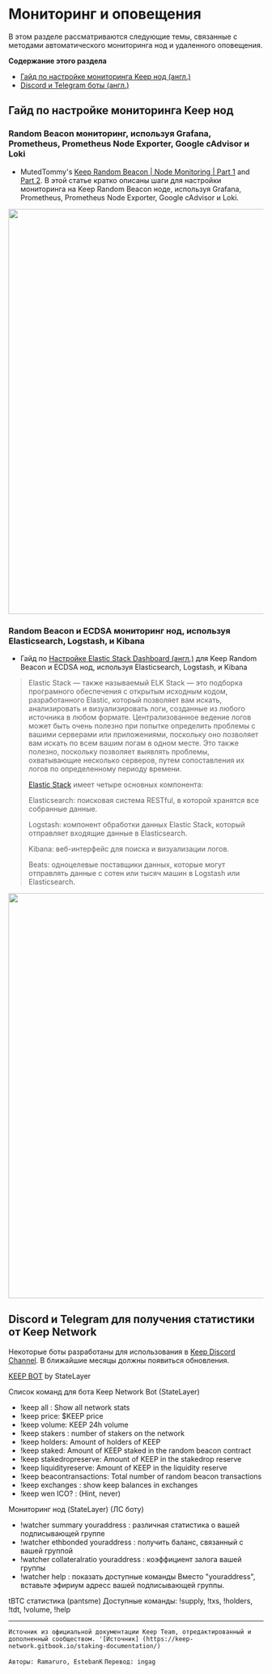 # Мониторинг и оповещения

В этом разделе рассматриваются следующие темы, связанные с методами автоматического мониторинга нод и удаленного оповещения.

**Содержание этого раздела**
- [Гайд по настройке мониторинга Keep нод (англ.)](https://github.com/Estebank97/Keep-Node-Operation/wiki/Monitoring-and-Remote-Alerting#guides-for-setting-up-node-monitoring-of-keep-nodes)
- [Discord и Telegram боты (англ.)](https://github.com/Estebank97/Keep-Node-Operation/wiki/Monitoring-and-Remote-Alerting#discord-and-telegram-bots-to-get-keep-network-stats)

## Гайд по настройке мониторинга Keep нод
### Random Beacon мониторинг, используя Grafana, Prometheus, Prometheus Node Exporter, Google cAdvisor и Loki
- MutedTommy's [Keep Random Beacon | Node Monitoring | Part 1](https://medium.com/@hr12rtk/keep-random-beacon-node-monitoring-grafana-prometheus-and-loki-4a4b669b31ea) and [Part 2](https://medium.com/@hr12rtk/keep-random-beacon-node-monitoring-part-2-5cd037464a6e).
В этой статье кратко описаны шаги для настройки мониторинга на Keep Random Beacon ноде, используя Grafana, Prometheus, Prometheus Node Exporter, Google cAdvisor и Loki.

<p align="center">
  <img width="800" src="https://user-images.githubusercontent.com/68167410/89043879-c537e900-d30e-11ea-84ad-dfbd47592d2f.png">
</p>


### Random Beacon и ECDSA мониторинг нод, используя Elasticsearch, Logstash, и Kibana
- Гайд по [Настройке Elastic Stack Dashboard (англ.)](https://www.notion.so/Setting-up-Elastic-Stack-Dashboard-14f9edc94418468bb95af40417a0332a) для Keep Random Beacon и ECDSA нод, используя Elasticsearch, Logstash, и Kibana

>Elastic Stack — также называемый ELK Stack — это подборка програмного обеспечения с открытым исходным кодом, разработанного Elastic, который позволяет вам искать, анализировать и визуализировать логи, созданные из любого источника в любом формате. Централизованное ведение логов может быть очень полезно при попытке определить проблемы с вашими серверами или приложениями, поскольку оно позволяет вам искать по всем вашим логам в одном месте. Это также полезно, поскольку позволяет выявлять проблемы, охватывающие несколько серверов, путем сопоставления их логов по определенному периоду времени.
>
>[Elastic Stack](https://www.digitalocean.com/community/tutorials/how-to-install-elasticsearch-logstash-and-kibana-elastic-stack-on-ubuntu-18-04#step-4-%E2%80%94-installing-and-configuring-filebeat) имеет четыре основных компонента:
>
> Elasticsearch: поисковая система RESTful, в которой хранятся все собранные данные.
>
> Logstash: компонент обработки данных Elastic Stack, который отправляет входящие данные в Elasticsearch.
>
> Kibana: веб-интерфейс для поиска и визуализации логов.
>
> Beats: одноцелевые поставщики данных, которые могут отправлять данные с сотен или тысяч машин в Logstash или Elasticsearch.
>
<p align="center">
  <img width="800" src="https://user-images.githubusercontent.com/68167410/89001980-816ac280-d2c1-11ea-98f2-94e0481188fc.png">
</p>


## Discord и Telegram для получения статистики от Keep Network
Некоторые боты разработаны для использования в [Keep Discord Channel](https://discord.com/channels/590951101600235531/709789601459339326). В ближайшие месяцы должны появиться обновления.

[KEEP BOT](https://discord.com/channels/590951101600235531/709789601459339326/735597811613302855) by StateLayer 

Список команд для бота
Keep Network Bot (StateLayer)
- !keep all : Show all network stats
- !keep price: $KEEP price
- !keep volume: KEEP 24h volume 
- !keep stakers : number of stakers on the network 
- !keep holders: Amount of holders of KEEP 
- !keep staked: Amount of KEEP staked in the random beacon contract 
- !keep stakedropreserve: Amount of KEEP in the stakedrop reserve 
- !keep liquidityreserve: Amount of KEEP in the liquidity reserve 
- !keep beacontransactions: Total number of random beacon transactions
- !keep exchanges : show keep balances in exchanges
- !keep wen ICO? : (Hint, never)

Мониторинг нод (StateLayer)
 (ЛС боту)
- !watcher summary youraddress : различная статистика о вашей подписывающей группе
- !watcher ethbonded youraddress : получить баланс, связанный с вашей группой
- !watcher collateralratio youraddress : коэффициент залога вашей группы
- !watcher help : показать доступные команды
Вместо "youraddress", вставьте эфириум адресс вашей подписывающей группы.

tBTC статистика (pantsme)
Доступные команды: !supply, !txs, !holders, !tdt, !volume, !help

---
`Источник из официальной документации Keep Team, отредактированный и дополненный сообществом. '[Источник] (https://keep-network.gitbook.io/staking-documentation/)`

`Авторы: Ramaruro, EstebanK`
`Перевод: ingag`

